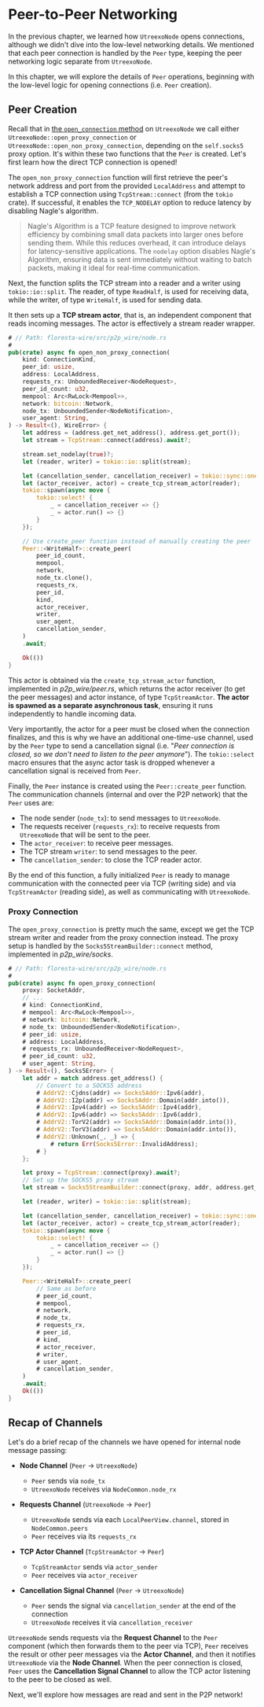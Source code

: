 # Peer-to-Peer Networking

In the previous chapter, we learned how `UtreexoNode` opens connections, although we didn't dive into the low-level networking details. We mentioned that each peer connection is handled by the `Peer` type, keeping the peer networking logic separate from `UtreexoNode`.

In this chapter, we will explore the details of `Peer` operations, beginning with the low-level logic for opening connections (i.e. `Peer` creation).

## Peer Creation

Recall that in [the `open_connection` method](ch06-03-opening-connections.md#open-connection) on `UtreexoNode` we call either `UtreexoNode::open_proxy_connection` or `UtreexoNode::open_non_proxy_connection`, depending on the `self.socks5` proxy option. It's within these two functions that the `Peer` is created. Let's first learn how the direct TCP connection is opened!

The `open_non_proxy_connection` function will first retrieve the peer's network address and port from the provided `LocalAddress` and attempt to establish a TCP connection using `TcpStream::connect` (from the `tokio` crate). If successful, it enables the `TCP_NODELAY` option to reduce latency by disabling Nagle's algorithm.

> Nagle's Algorithm is a TCP feature designed to improve network efficiency by combining small data packets into larger ones before sending them. While this reduces overhead, it can introduce delays for latency-sensitive applications. The `nodelay` option disables Nagle's Algorithm, ensuring data is sent immediately without waiting to batch packets, making it ideal for real-time communication.

Next, the function splits the TCP stream into a reader and a writer using `tokio::io::split`. The reader, of type `ReadHalf`, is used for receiving data, while the writer, of type `WriteHalf`, is used for sending data.

It then sets up a **TCP stream actor**, that is, an independent component that reads incoming messages. The actor is effectively a stream reader wrapper.

```rust
# // Path: floresta-wire/src/p2p_wire/node.rs
#
pub(crate) async fn open_non_proxy_connection(
    kind: ConnectionKind,
    peer_id: usize,
    address: LocalAddress,
    requests_rx: UnboundedReceiver<NodeRequest>,
    peer_id_count: u32,
    mempool: Arc<RwLock<Mempool>>,
    network: bitcoin::Network,
    node_tx: UnboundedSender<NodeNotification>,
    user_agent: String,
) -> Result<(), WireError> {
    let address = (address.get_net_address(), address.get_port());
    let stream = TcpStream::connect(address).await?;

    stream.set_nodelay(true)?;
    let (reader, writer) = tokio::io::split(stream);

    let (cancellation_sender, cancellation_receiver) = tokio::sync::oneshot::channel();
    let (actor_receiver, actor) = create_tcp_stream_actor(reader);
    tokio::spawn(async move {
        tokio::select! {
            _ = cancellation_receiver => {}
            _ = actor.run() => {}
        }
    });

    // Use create_peer function instead of manually creating the peer
    Peer::<WriteHalf>::create_peer(
        peer_id_count,
        mempool,
        network,
        node_tx.clone(),
        requests_rx,
        peer_id,
        kind,
        actor_receiver,
        writer,
        user_agent,
        cancellation_sender,
    )
    .await;

    Ok(())
}
```

This actor is obtained via the `create_tcp_stream_actor` function, implemented in _p2p_wire/peer.rs_, which returns the actor receiver (to get the peer messages) and actor instance, of type `TcpStreamActor`. **The actor is spawned as a separate asynchronous task**, ensuring it runs independently to handle incoming data.

Very importantly, the actor for a peer must be closed when the connection finalizes, and this is why we have an additional one-time-use channel, used by the `Peer` type to send a cancellation signal (i.e. "_Peer connection is closed, so we don't need to listen to the peer anymore_"). The `tokio::select` macro ensures that the async actor task is dropped whenever a cancellation signal is received from `Peer`.

Finally, the `Peer` instance is created using the `Peer::create_peer` function. The communication channels (internal and over the P2P network) that the `Peer` uses are:

- The node sender (`node_tx`): to send messages to `UtreexoNode`.
- The requests receiver (`requests_rx`): to receive requests from `UtreexoNode` that will be sent to the peer.
- The `actor_receiver`: to receive peer messages.
- The TCP stream `writer`: to send messages to the peer.
- The `cancellation_sender`: to close the TCP reader actor.

By the end of this function, a fully initialized `Peer` is ready to manage communication with the connected peer via TCP (writing side) and via `TcpStreamActor` (reading side), as well as communicating with `UtreexoNode`.

### Proxy Connection

The `open_proxy_connection` is pretty much the same, except we get the TCP stream writer and reader from the proxy connection instead. The proxy setup is handled by the `Socks5StreamBuilder::connect` method, implemented in _p2p_wire/socks_.

```rust
# // Path: floresta-wire/src/p2p_wire/node.rs
#
pub(crate) async fn open_proxy_connection(
    proxy: SocketAddr,
    // ...
    # kind: ConnectionKind,
    # mempool: Arc<RwLock<Mempool>>,
    # network: bitcoin::Network,
    # node_tx: UnboundedSender<NodeNotification>,
    # peer_id: usize,
    # address: LocalAddress,
    # requests_rx: UnboundedReceiver<NodeRequest>,
    # peer_id_count: u32,
    # user_agent: String,
) -> Result<(), Socks5Error> {
    let addr = match address.get_address() {
        // Convert to a SOCKS5 address
        # AddrV2::Cjdns(addr) => Socks5Addr::Ipv6(addr),
        # AddrV2::I2p(addr) => Socks5Addr::Domain(addr.into()),
        # AddrV2::Ipv4(addr) => Socks5Addr::Ipv4(addr),
        # AddrV2::Ipv6(addr) => Socks5Addr::Ipv6(addr),
        # AddrV2::TorV2(addr) => Socks5Addr::Domain(addr.into()),
        # AddrV2::TorV3(addr) => Socks5Addr::Domain(addr.into()),
        # AddrV2::Unknown(_, _) => {
            # return Err(Socks5Error::InvalidAddress);
        # }
    };

    let proxy = TcpStream::connect(proxy).await?;
    // Set up the SOCKS5 proxy stream
    let stream = Socks5StreamBuilder::connect(proxy, addr, address.get_port()).await?;

    let (reader, writer) = tokio::io::split(stream);

    let (cancellation_sender, cancellation_receiver) = tokio::sync::oneshot::channel();
    let (actor_receiver, actor) = create_tcp_stream_actor(reader);
    tokio::spawn(async move {
        tokio::select! {
            _ = cancellation_receiver => {}
            _ = actor.run() => {}
        }
    });

    Peer::<WriteHalf>::create_peer(
        // Same as before
        # peer_id_count,
        # mempool,
        # network,
        # node_tx,
        # requests_rx,
        # peer_id,
        # kind,
        # actor_receiver,
        # writer,
        # user_agent,
        # cancellation_sender,
    )
    .await;
    Ok(())
}
```

## Recap of Channels

Let's do a brief recap of the channels we have opened for internal node message passing:

- **Node Channel** (`Peer` -> `UtreexoNode`)
  - `Peer` sends via `node_tx`
  - `UtreexoNode` receives via `NodeCommon.node_rx`

- **Requests Channel** (`UtreexoNode` -> `Peer`)
  - `UtreexoNode` sends via each `LocalPeerView.channel`, stored in `NodeCommon.peers`
  - `Peer` receives via its `requests_rx`

- **TCP Actor Channel** (`TcpStreamActor` -> `Peer`)
  - `TcpStreamActor` sends via `actor_sender`
  - `Peer` receives via `actor_receiver`

- **Cancellation Signal Channel** (`Peer` -> `UtreexoNode`)
  - `Peer` sends the signal via `cancellation_sender` at the end of the connection
  - `UtreexoNode` receives it via `cancellation_receiver`

`UtreexoNode` sends requests via the **Request Channel** to the `Peer` component (which then forwards them to the peer via TCP), `Peer` receives the result or other peer messages via the **Actor Channel**, and then it notifies `UtreexoNode` via the **Node Channel**. When the peer connection is closed, `Peer` uses the **Cancellation Signal Channel** to allow the TCP actor listening to the peer to be closed as well.

Next, we'll explore how messages are read and sent in the P2P network!
